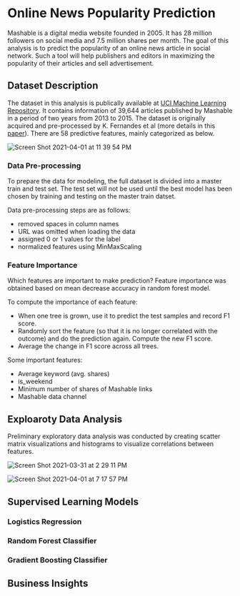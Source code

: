 # Online News Popularity Prediction
Mashable is a digital media website founded in 2005. It has 28 million followers on social media and 7.5 million shares per month. The goal of this analysis is to predict the popularity of an online news article in social network. Such a tool will help publishers and editors in maximizing the popularity of their articles and sell advertisement. 

## Dataset Description

The dataset in this analysis is publically available at [UCI Machine Learning Repository](https://archive.ics.uci.edu/ml/datasets/Online+News+Popularity). It contains information of 39,644 articles published by Mashable in a period of two years from 2013 to 2015. The dataset is originally acquired and pre-processed by K. Fernandes et al (more details in this [paper](https://link.springer.com/chapter/10.1007/978-3-319-23485-4_53)). There are 58 predictive features, mainly categorized as below.

![Screen Shot 2021-04-01 at 11 39 54 PM](https://user-images.githubusercontent.com/26207455/113377891-96618f00-9343-11eb-8f10-8188e94901fb.png)

### Data Pre-processing

To prepare the data for modeling, the full dataset is divided into a master train and test set. The test set will not be used until the best model has been chosen by training and testing on the master train datset. 

Data pre-processing steps are as follows:
* removed spaces in column names
* URL was omitted when loading the data
* assigned 0 or 1 values for the label
* normalized features using MinMaxScaling

### Feature Importance

Which features are important to make prediction? Feature importance was obtained based on mean decrease accuracy in random forest model.  

To compute the importance of each feature:
* When one tree is grown, use it to predict the test samples and record F1 score.
* Randomly sort the feature (so that it is no longer correlated with the outcome) and do the prediction again. Compute the new F1 score.
* Average the change in F1 score across all trees.

Some important features:
*  Average keyword (avg. shares)
*  is_weekend
*  Minimum number of shares of Mashable links
*  Mashable data channel

## Exploaroty Data Analysis

Preliminary exploratory data analysis was conducted by creating scatter matrix visualizations and histograms to visualize correlations between features. 

![Screen Shot 2021-03-31 at 2 29 11 PM](https://user-images.githubusercontent.com/26207455/113379554-d4f94880-9347-11eb-8f5e-dd8a8ab6088f.png)

![Screen Shot 2021-04-01 at 7 17 57 PM](https://user-images.githubusercontent.com/26207455/113379587-e6425500-9347-11eb-9ae8-b81527cbf3a4.png)



## Supervised Learning Models

### Logistics Regression

### Random Forest Classifier

### Gradient Boosting Classifier

## Business Insights



